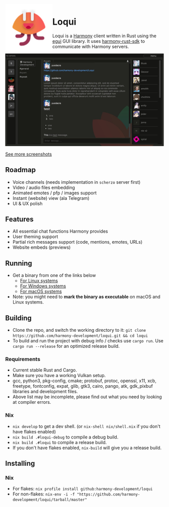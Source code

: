 <img align="left" src="./resources/loqui.svg" width="150"/>
<h1 align="left" style="font-weight: bold;">Loqui</h1>

Loqui is a [Harmony] client written in Rust using the [egui] GUI library.
It uses [harmony-rust-sdk] to communicate with Harmony servers.

![Loqui](resources/main.jpg)

[See more screenshots](./resources)

## Roadmap

- Voice channels (needs implementation in `scherzo` server first)
- Video / audio files embedding
- Animated emotes / pfp / images support
- Instant (website) view (ala Telegram)
- UI & UX polish

## Features

- All essential chat functions Harmony provides
- User theming support
- Partial rich messages support (code, mentions, emotes, URLs)
- Website embeds (previews)

## Running

- Get a binary from one of the links below
    - [For Linux systems](https://github.com/harmony-development/Loqui/releases/download/continuous/loqui-linux)
    - [For Windows systems](https://github.com/harmony-development/Loqui/releases/download/continuous/loqui-windows.exe)
    - [For macOS systems](https://github.com/harmony-development/Loqui/releases/download/continuous/loqui-macos)
- Note: you might need to **mark the binary as executable** on macOS and Linux systems.

## Building

- Clone the repo, and switch the working directory to it: `git clone https://github.com/harmony-development/loqui.git && cd loqui`
- To build and run the project with debug info / checks use `cargo run`. Use `cargo run --release` for an optimized release build.

### Requirements
- Current stable Rust and Cargo.
- Make sure you have a working Vulkan setup.
- gcc, python3, pkg-config, cmake; protobuf, protoc, openssl, x11, xcb, freetype, fontconfig, expat, glib, gtk3, cairo, pango, atk, gdk_pixbuf libraries and development files.
- Above list may be incomplete, please find out what you need by looking at compiler errors.

### Nix
- `nix develop` to get a dev shell. (or `nix-shell nix/shell.nix` if you don't have flakes enabled)
- `nix build .#loqui-debug` to compile a debug build.
- `nix build .#loqui` to compile a release build.
- If you don't have flakes enabled, `nix-build` will give you a release build.

## Installing

### Nix
- For flakes: `nix profile install github:harmony-development/loqui`
- For non-flakes: `nix-env -i -f "https://github.com/harmony-development/loqui/tarball/master"`

[Harmony]: https://github.com/harmony-development
[harmony-rust-sdk]: https://github.com/harmony-development/harmony_rust_sdk
[egui]: https://github.com/emilk/egui